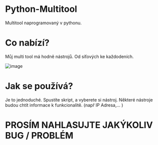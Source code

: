 # Python-Multitool
Multitool naprogramovaný v pythonu. 

# Co nabízí?
Můj multi tool má hodně nástrojů. Od síťových ke každodeních.

![image](https://github.com/user-attachments/assets/a0590d37-dc77-4f8d-b4d2-4f3550aeffa2)

# Jak se používá?
Je to jednoduché. Spustíte skript, a vyberete si nástroj.
Některé nástroje budou chtít informace k funkcionalitě. (např IP Adresa,... )

# PROSÍM NAHLASUJTE JAKÝKOLIV BUG / PROBLÉM
